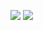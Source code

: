 
![](https://github.com/aditya-agr/Machine-Learning-Specialization/blob/64a19b1c162b79e9d4e70fa25eeb265a6d31137f/C3%20-%20Unsupervised%20Learning,%20Recommenders,%20Reinforcement%20Learning/week2/Practice%20Quiz%20:%20Collaborative%20Filtering/ss1.png)
![](https://github.com/aditya-agr/Machine-Learning-Specialization/blob/64a19b1c162b79e9d4e70fa25eeb265a6d31137f/C3%20-%20Unsupervised%20Learning,%20Recommenders,%20Reinforcement%20Learning/week2/Practice%20Quiz%20:%20Collaborative%20Filtering/ss2.png)